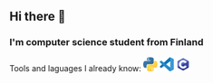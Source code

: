 ## Hi there 👋

### I'm computer science student from Finland

Tools and laguages I already know:
<img src="Images/python-logo.png" width="25">
<img src="Images/visual-studio-code.png" width="25">
<img src="Images/c.png" width="25">

<!--
**EvilMoonBerry/EvilMoonBerry** is a ✨ _special_ ✨ repository because its `README.md` (this file) appears on your GitHub profile.

Here are some ideas to get you started:

- 🔭 I’m currently working on ...
- 🌱 I’m currently learning ...
- 👯 I’m looking to collaborate on ...
- 🤔 I’m looking for help with ...
- 💬 Ask me about ...
- 📫 How to reach me: ...
- 😄 Pronouns: ...
- ⚡ Fun fact: ...
-->
